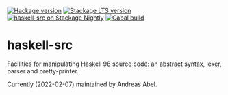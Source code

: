 [![Hackage version](https://img.shields.io/hackage/v/haskell-src.svg?label=Hackage)](http://hackage.haskell.org/package/haskell-src)
[![Stackage LTS version](https://www.stackage.org/package/haskell-src/badge/lts?label=Stackage)](https://www.stackage.org/package/haskell-src)
[![haskell-src on Stackage Nightly](https://stackage.org/package/haskell-src/badge/nightly)](https://stackage.org/nightly/package/haskell-src)
[![Cabal build](https://github.com/haskell-pkg-janitors/haskell-src/workflows/Haskell-CI/badge.svg)](https://github.com/haskell-pkg-janitors/haskell-src/actions)

# haskell-src

Facilities for manipulating Haskell 98 source code: an abstract syntax,
lexer, parser and pretty-printer.

Currently (2022-02-07) maintained by Andreas Abel.
